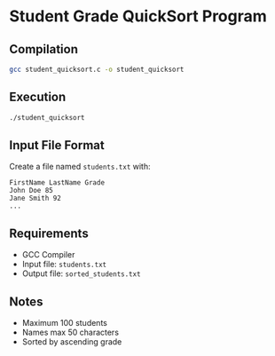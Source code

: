 # Student Grade QuickSort Program

## Compilation
```bash
gcc student_quicksort.c -o student_quicksort
```

## Execution
```bash
./student_quicksort
```

## Input File Format
Create a file named `students.txt` with:
```
FirstName LastName Grade
John Doe 85
Jane Smith 92
...
```

## Requirements
- GCC Compiler
- Input file: `students.txt`
- Output file: `sorted_students.txt`

## Notes
- Maximum 100 students
- Names max 50 characters
- Sorted by ascending grade


